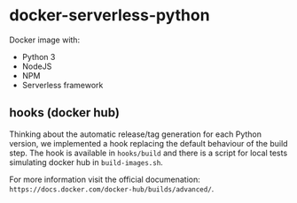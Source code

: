 # docker-serverless-python

Docker image with:
- Python 3
- NodeJS
- NPM
- Serverless framework

## hooks (docker hub)

Thinking about the automatic release/tag generation for each Python version, we implemented a hook replacing the default behaviour of the build step. The hook is available in `hooks/build` and there is a script for local tests simulating docker hub in `build-images.sh`.

For more information visit the official documenation: `https://docs.docker.com/docker-hub/builds/advanced/`.